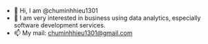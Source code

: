 - 👋 Hi, I am @chuminhhieu1301
- 👀 I am very interested in business using data analytics, especially software development services.
- 📫 My mail: chuminhhieu1301@gmail.com 

<!---
chuminhhieu1301/chuminhhieu1301 is a ✨ special ✨ repository because its `README.md` (this file) appears on your GitHub profile.
You can click the Preview link to take a look at your changes.
--->
